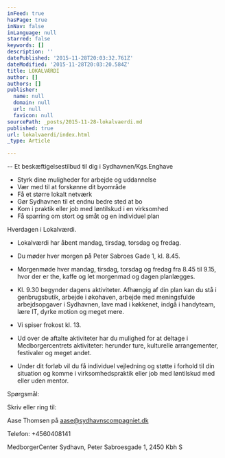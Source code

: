 ```yaml
---
inFeed: true
hasPage: true
inNav: false
inLanguage: null
starred: false
keywords: []
description: ''
datePublished: '2015-11-28T20:03:32.761Z'
dateModified: '2015-11-28T20:03:20.584Z'
title: LOKALVÆRDI
author: []
authors: []
publisher:
  name: null
  domain: null
  url: null
  favicon: null
sourcePath: _posts/2015-11-28-lokalvaerdi.md
published: true
url: lokalvaerdi/index.html
_type: Article

---
```

-- Et beskæftigelsestilbud til dig i Sydhavnen/Kgs.Enghave 

* Styrk dine muligheder for arbejde og uddannelse
* Vær med til at forskønne dit byområde
* Få et større lokalt netværk
* Gør Sydhavnen til et endnu bedre sted at bo
* Kom i praktik eller job med løntilskud i en virksomhed
* Få sparring om stort og småt og en individuel plan

Hverdagen i Lokalværdi.

* Lokalværdi har åbent mandag, tirsdag, torsdag og fredag.
* Du møder hver morgen på Peter Sabroes Gade 1, kl. 8.45\.
* Morgenmøde hver mandag, tirsdag, torsdag og fredag fra 8.45 til 9.15, hvor der er the, kaffe og let morgenmad og dagen planlægges.
* Kl. 9.30 begynder dagens aktiviteter. Afhængig af din plan kan du stå i genbrugsbutik, arbejde i økohaven, arbejde med meningsfulde arbejdsopgaver i Sydhavnen, lave mad i køkkenet, indgå i handyteam, lære IT, dyrke motion og meget mere.
* Vi spiser frokost kl. 13\.

* Ud over de aftalte aktiviteter har du mulighed for at deltage i Medborgercentrets aktiviteter: herunder ture, kulturelle arrangementer, festivaler og meget andet.
* Under dit forløb vil du få individuel vejledning og støtte i forhold til din situation og komme i virksomhedspraktik eller job med løntilskud med eller uden mentor.

Spørgsmål:

Skriv eller ring til: 

Aase Thomsen på aase@sydhavnscompagniet.dk 

Telefon: +4560408141

MedborgerCenter Sydhavn, Peter Sabroesgade 1, 2450 Kbh S
